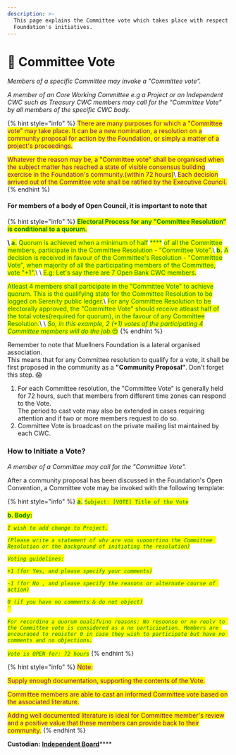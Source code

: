```yaml
---
description: >-
  This page explains the Committee vote which takes place with respect to
  Foundation's initiatives.
---
```


# 📓 Committee Vote

_Members of a specific Committee may invoke a "Committee vote"._&#x20;

_A member of an Core Working Committee e.g a Project or an Independent CWC such as Treasury CWC members may call for the "Committee Vote" by all members of the specific CWC body._

{% hint style="info" %}
<mark style="color:purple;">There are many purposes for which a "Committee vote" may take place. It can be a new nomination, a resolution on a community proposal for action by the Foundation, or simply a matter of a project's proceedings.</mark>

<mark style="color:purple;">Whatever the reason may be, a "Committee vote" shall be organised when the subject matter has reached a state of visible consensus building exercise in the Foundation's community.(within 72 hours)</mark>\ <mark style="color:purple;">Each decision arrived out of the Committee vote shall be ratified by the Executive Council.</mark>
{% endhint %}

#### For members of a body of Open Council, it is important to note that

{% hint style="info" %}
<mark style="color:green;">**Electoral Process for any "Committee Resolution" is conditional to a quorum.**</mark>&#x20;

<mark style="color:purple;">****</mark>\ <mark style="color:purple;">****</mark><mark style="color:green;">**a.**</mark> <mark style="color:green;"></mark><mark style="color:green;">Quorum is achieved when a minimum of half</mark> <mark style="color:green;"></mark><mark style="color:green;">****</mark> <mark style="color:green;"></mark><mark style="color:green;">of all the Committee members, participate in the Committee Resolution - "Committee Vote".</mark>\ <mark style="color:green;"></mark><mark style="color:green;">**b.**</mark> <mark style="color:green;"></mark><mark style="color:green;">A decision is received in favour of the Committee's Resolution - "Committee Vote", when majority of all the participating members of the Committee, vote "+1".</mark>\ <mark style="color:green;"></mark>\ <mark style="color:green;">E.g: Let's say there are 7 Open Bank CWC members.</mark>&#x20;

<mark style="color:green;">Atleast 4 members shall participate in the  "Committee Vote" to achieve quorum. This is the qualifying state for the Committee Resolution to be logged on Serenity public ledger.</mark>\ <mark style="color:green;">For any Committee Resolution to be electorally approved, the "Committee Vote" should receive atleast half of the total votes(required for quorum), in the favour of any Committee Resolution.</mark>\ <mark style="color:green;"></mark>\ <mark style="color:green;"></mark>_<mark style="color:green;">So, in this example, 2 (+1) votes of the participating 4 Committee members will do the job.</mark>_<mark style="color:green;">😒</mark> &#x20;
{% endhint %}

Remember to note that Muellners Foundation is a lateral organised association. \
This means that for any Committee resolution to qualify for a vote, it shall be first proposed in the community as a **"Community Proposal"**. Don't forget this step. 😱  &#x20;

1. For each Committee resolution, the "Committee Vote" is generally held for 72 hours, such that members from different time zones can respond to the Vote. \
   The period to cast vote may also be extended in cases requiring attention and if two or more members request to do so.
2. Committee Vote is broadcast on the private mailing list maintained by each CWC.&#x20;

### How to Initiate a Vote?

_A member of a Committee may call for the "Committee Vote"._

After a community proposal has been discussed in the Foundation's Open Convention, a Committee vote may be invoked with the following template:

{% hint style="info" %}
<mark style="color:green;">**a.**</mark> <mark style="color:green;"></mark><mark style="color:green;"></mark> <mark style="color:green;"></mark><mark style="color:green;">`Subject: [VOTE] Title of the Vote`</mark>

<mark style="color:green;">**b. Body:**</mark>

_<mark style="color:green;">`I wish to add change to Project.`</mark>_&#x20;

_<mark style="color:green;">`(Please write a statement of why are you supporting the Committee Resolution or the background of initiating the resolution)`</mark>_

_<mark style="color:green;">`Voting guidelines:`</mark>_

_<mark style="color:green;">`+1 (for Yes, and please specify your comments)`</mark>_

_<mark style="color:green;">`-1 (for No , and please specify the reasons or alternate course of action)`</mark>_&#x20;

_<mark style="color:green;">`0 (if you have no comments & do not object)`</mark>_\
_<mark style="color:green;">``</mark>_

_<mark style="color:green;">`For recording a quorum qualifying reasons: No response or no reply to the Committee vote is considered as a no participation. Members are encouraged to register 0 in case they wish to participate but have no comments and no objections.`</mark>_&#x20;

_<mark style="color:green;">`Vote is OPEN for: 72 hours`</mark>_
{% endhint %}

{% hint style="info" %}
<mark style="color:purple;">Note:</mark>

<mark style="color:purple;">Supply enough documentation, supporting the contents of the Vote.</mark>

<mark style="color:purple;">Committee members are able to cast an informed Committee vote based on the associated literature.</mark>&#x20;

<mark style="color:purple;">Adding well documented literature is ideal for Committee member's review and a positive value that these members can provide back to their community.</mark>
{% endhint %}

**Custodian:** [**Independent Board**](../statutes-muellners-foundation/independent-board.md)****


